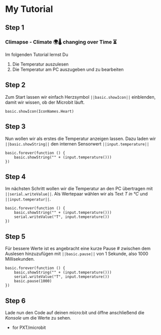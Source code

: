 # My Tutorial
## Step 1

### Climapse - Climate 🌍🌡️ changing over Time  ⏳️

Im folgenden Tutorial lernst Du
1. Die Temperatur auszulesen
2. Die Temperatur am PC auszugeben und zu bearbeiten

## Step 2

Zum Start lassen wir einfach Herzsymbol ``||basic.showIcon||`` einblenden, damit wir wissen,
ob der Microbit läuft. 

```blocks
basic.showIcon(IconNames.Heart)
```

## Step 3

Nun wollen wir als erstes die Temperatur anzeigen lassen. 
Dazu laden wir ``||basic.showString||`` den internen Sensorwert ``||input.temperature||`` 

```blocks
basic.forever(function () {
    basic.showString("" + (input.temperature()))
})
```

## Step 4

Im nächsten Schritt wollen wir die Temperatur an den PC übertragen 
mit ``||serial.writeValue||``.
Als Wertepaar wählen wir als Text *T in °C* und ``||input.temperatur||``.

```blocks
basic.forever(function () {
    basic.showString("" + (input.temperature()))
    serial.writeValue("T", input.temperature())
})
```

## Step 5

Für bessere Werte ist es angebracht eine kurze Pause #
zwischen dem Auslesen hinzuzufügen mit ``||basic.pause||`` von 1 Sekunde, also 1000 Millisekunden.

```blocks
basic.forever(function () {
    basic.showString("" + (input.temperature()))
    serial.writeValue("T", input.temperature())
    basic.pause(1000)
})
```

## Step 6

Lade nun den Code auf deinen micro:bit und öffne anschließend die *Konsole* um die Werte zu sehen.


* for PXT/microbit
<script src="https://makecode.com/gh-pages-embed.js"></script><script>makeCodeRender("{{ site.makecode.home_url }}", "{{ site.github.owner_name }}/{{ site.github.repository_name }}");</script>
